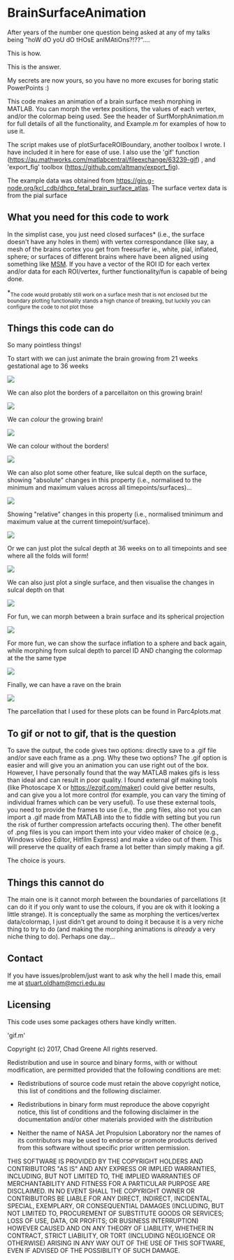 # BrainSurfaceAnimation

After years of the number one question being asked at any of my talks being "hoW dO yoU dO tHOsE anIMAtiOns?!??".... 

This is how.

This is the answer. 

My secrets are now yours, so you have no more excuses for boring static PowerPoints :)

This code makes an animation of a brain surface mesh morphing in MATLAB. You can morph the vertex positions, the values of each vertex, and/or the colormap being used. See the header of SurfMorphAnimation.m for full details of all the functionality, and Example.m for examples of how to use it.

The script makes use of plotSurfaceROIBoundary, another toolbox I wrote. I have included it in here for ease of use. I also use the 'gif' function (https://au.mathworks.com/matlabcentral/fileexchange/63239-gif) , and 'export_fig' toolbox (https://github.com/altmany/export_fig).

The example data was obtained from https://gin.g-node.org/kcl_cdb/dhcp_fetal_brain_surface_atlas. The surface vertex data is from the pial surface

## What you need for this code to work

In the simplist case, you just need closed surfaces* (i.e., the surface doesn't have any holes in them) with vertex correspondance (like say, a mesh of the brains cortex you get from freesurfer ie., white, pial, inflated, sphere; or surfaces of different brains where have been aligned using something like [MSM](https://fsl.fmrib.ox.ac.uk/fsl/fslwiki/MSM]). If you have a vector of the ROI ID for each vertex and/or data for each ROI/vertex, further functionality/fun is capable of being done.

*<sub>The code would probably still work on a surface mesh that is not enclosed but the boundary plotting functionality stands a high chance of breaking, but luckily you can configure the code to not plot those<sub>

## Things this code can do

So many pointless things!

To start with we can just animate the brain growing from 21 weeks gestational age to 36 weeks

![](/outputs/GrowingBrain.gif)

We can also plot the borders of a parcellaiton on this growing brain!

![](/outputs/GrowingBrain_border.gif)

We can *colour* the growing brain!

![](/outputs/GrowingBrain_parc+border.gif)

We can colour without the borders!

![](/outputs/GrowingBrain_parc.gif)

We can also plot some other feature, like sulcal depth on the surface, showing "absolute" changes in this property (i.e., normalised to the minimum and maximum values across all timepoints/surfaces)...

![](/outputs/GrowingBrain_border+sulcAll.gif)

Showing "relative" changes in this property (i.e., normalised tminimum and maximum value at the current timepoint/surface). 

![](/outputs/GrowingBrain_border+sulcAll2.gif)

Or we can just plot the sulcal depth at 36 weeks on to all timepoints and see where all the folds will form!

![](outputs/GrowingBrain_border+sulc36.gif)

We can also just plot a single surface, and then visualise the changes in sulcal depth on that

![](outputs/StaticBrain_border+sulcAll.gif)

For fun, we can morph between a brain surface and its spherical projection

![](outputs/Sphere_inflation.gif)

For more fun, we can show the surface inflation to a sphere and back again, while morphing from sulcal depth to parcel ID AND changing the colormap at the the same type 

![](outputs/Sphere_inflation_vartCmap_sulc_parc.gif)

Finally, we can have a rave on the brain

![](/outputs/psychedelic_brain.gif)

The parcellation that I used for these plots can be found in Parc4plots.mat

## To gif or not to gif, that is the question

To save the output, the code gives two options: directly save to a .gif file and/or save each frame as a .png. Why these two options? The .gif option is easier and will give you an animation you can use right out of the box. However, I have personally found that the way MATLAB makes gifs is less than ideal and can result in poor quality. I found external gif making tools (like Photoscape X or https://ezgif.com/maker) could give better results, and can give you a lot more control (for example, you can vary the timing of individual frames which can be very useful). To use these external tools, you need to provide the frames to use (i.e., the .png files, also not you can import a .gif made from MATLAB into the to fiddle with setting but you run the risk of further compression artefacts occuring then). The other benefit of .png files is you can import them into your video maker of choice (e.g., Windows video Editor, Hitfilm Express) and make a video out of them. This will preserve the quality of each frame a lot better than simply making a gif. 

The choice is yours.

## Things this cannot do

The main one is it cannot morph between the boundaries of parcellations (it can do it if you only want to use the colours, if you are ok with it looking a little strange). It is conceptually the same as morphing the vertices/vertex data/colormap, I just didn't get around to doing it because it is a very niche thing to try to do (and making the morphing animations is *already* a very niche thing to do). Perhaps one day...

## Contact

If you have issues/problem/just want to ask why the hell I made this, email me at stuart.oldham@mcri.edu.au

## Licensing

This code uses some packages others have kindly written.

'gif.m'

Copyright (c) 2017, Chad Greene
All rights reserved.

Redistribution and use in source and binary forms, with or without
modification, are permitted provided that the following conditions are met:

* Redistributions of source code must retain the above copyright notice, this
  list of conditions and the following disclaimer.

* Redistributions in binary form must reproduce the above copyright notice,
  this list of conditions and the following disclaimer in the documentation
  and/or other materials provided with the distribution

* Neither the name of NASA Jet Propulsion Laboratory nor the names of its
  contributors may be used to endorse or promote products derived from this
  software without specific prior written permission.

THIS SOFTWARE IS PROVIDED BY THE COPYRIGHT HOLDERS AND CONTRIBUTORS "AS IS"
AND ANY EXPRESS OR IMPLIED WARRANTIES, INCLUDING, BUT NOT LIMITED TO, THE
IMPLIED WARRANTIES OF MERCHANTABILITY AND FITNESS FOR A PARTICULAR PURPOSE ARE
DISCLAIMED. IN NO EVENT SHALL THE COPYRIGHT OWNER OR CONTRIBUTORS BE LIABLE
FOR ANY DIRECT, INDIRECT, INCIDENTAL, SPECIAL, EXEMPLARY, OR CONSEQUENTIAL
DAMAGES (INCLUDING, BUT NOT LIMITED TO, PROCUREMENT OF SUBSTITUTE GOODS OR
SERVICES; LOSS OF USE, DATA, OR PROFITS; OR BUSINESS INTERRUPTION) HOWEVER
CAUSED AND ON ANY THEORY OF LIABILITY, WHETHER IN CONTRACT, STRICT LIABILITY,
OR TORT (INCLUDING NEGLIGENCE OR OTHERWISE) ARISING IN ANY WAY OUT OF THE USE
OF THIS SOFTWARE, EVEN IF ADVISED OF THE POSSIBILITY OF SUCH DAMAGE.
